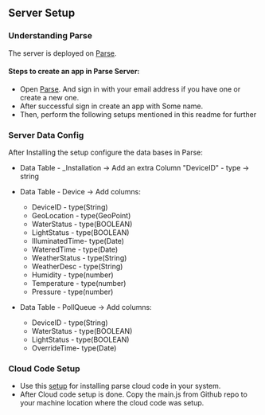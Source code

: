 ## Server Setup

### Understanding Parse

The server is deployed on [Parse](https://www.parse.com/). 

#### Steps to create an app in Parse Server:
* Open [Parse](https://www.parse.com/). And sign in with your email address if you have one or create a new one.
* After successful sign in create an app with Some name.
* Then, perform the following setups mentioned in this readme for further



### Server Data Config
After Installing the setup configure the data bases in Parse:
* Data Table - _Installation -> Add an extra Column "DeviceID" - type -> string<br>
* Data Table - Device -> Add columns:<br>
  * DeviceID - type(String)
  * GeoLocation - type(GeoPoint)
  * WaterStatus - type(BOOLEAN)
  * LightStatus - type(BOOLEAN)
  * IlluminatedTime- type(Date)
  * WateredTime - type(Date)
  * WeatherStatus - type(String)
  * WeatherDesc - type(String)
  * Humidity - type(number)
  * Temperature - type(number)
  * Pressure - type(number)

* Data Table - PollQueue -> Add columns:<br>
  * DeviceID - type(String)
  * WaterStatus - type(BOOLEAN)
  * LightStatus - type(BOOLEAN)
  * OverrideTime- type(Date)

### Cloud Code Setup
* Use this [setup](https://www.parse.com/apps/quickstart#cloud_code/unix) for installing parse cloud code in your system.
* After Cloud code setup is done. Copy the main.js from Github repo to your machine location where the cloud code was setup.
